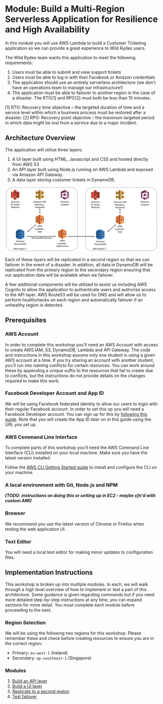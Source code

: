 # Module: Build a Multi-Region Serverless Application for Resilience and High Availability

In this module you will use AWS Lambda to build a Customer Ticketing application so we can provide a great experience to Wild Rydes users.

The Wild Rydes team wants this application to meet the following requirements:
1. Users must be able to submit and view support tickets
2. Users must be able to log in with their Facebook or Amazon credentials
3. The application should use an entirely serverless architecture (we don't have an operations team to manage our infrastructure!)
4. The application must be able to failover to another region in the case of a disaster. The RTO[1] and RPO[2] must both be less than 15 minutes.

[1] RTO: Recovery time objective – the targeted duration of time and a service level within which a business process must be restored after a disaster.
[2] RPO: Recovery point objective –  the maximum targeted period in which data might be lost from a service due to a major incident.

## Architecture Overview

The application will utilize three layers:

1. A UI layer built using HTML, Javascript and CSS and hosted directly from AWS S3
2. An API layer built using Node.js running on AWS Lambda and exposed via Amazon API Gateway.
3. A data layer storing customer tickets in DynamoDB.

![Architecture diagram](images/architecture.png)

Each of these layers will be replicated in a second region so that we can failover in the event of a disaster. In addition, all data in DynamoDB will be replicated from the primary region to the secondary region ensuring that our application data will be available when we failover.

A few additional components will be utilized to assist us including AWS Cognito to allow the application to authenticate users and authorize access to the API layer. AWS Route53 will be used for DNS and will allow us to perform healthchecks on each region and automatically failover if an unhealthy region is detected.

## Prerequisites

### AWS Account

In order to complete this workshop you'll need an AWS Account with access to create AWS IAM, S3, DynamoDB, Lambda and API Gateway. The code and instructions in this workshop assume only one student is using a given AWS account at a time. If you try sharing an account with another student, you'll run into naming conflicts for certain resources. You can work around these by appending a unique suffix to the resources that fail to create due to conflicts, but the instructions do not provide details on the changes required to make this work.

### Facebook Developer Account and App ID

We will be using Facebook federated identity to allow our users to login with their regular Facebook account. In order to set this up you will need a Facebook Developer account. You can sign up for this by [following this guide](https://developers.facebook.com/docs/apps/register/). Note that you will create the App ID later on in this guide using the URL you set up.

### AWS Command Line Interface

To complete parts of this workshop you'll need the AWS Command Line Interface (CLI) installed on your local machine. Make sure you have the latest version installed.

Follow the [AWS CLI Getting Started guide](http://docs.aws.amazon.com/cli/latest/userguide/installing.html) to install and configure the CLI on your machine.

### A local environment with Git, Node.js and NPM

***[TODO: instructions on doing this or setting up in EC2 - maybe cfn'd with custom AMI]***

### Browser

We recommend you use the latest version of Chrome or Firefox when testing the web application UI.

### Text Editor

You will need a local text editor for making minor updates to configuration files.


## Implementation Instructions

This workshop is broken up into multiple modules. In each, we will walk through a high level overview of how to implement or test a part of this architecture. Some guidance is given regarding commands but if you need more detailed step-by-step instructions at any time, you can expand sections for more detail. You must complete each module before proceeding to the next.

### Region Selection

We will be using the following two regions for this workshop. Please remember these and check before creating resources to ensure you are in the correct region:
* Primary: `eu-west-1` (Ireland)
* Secondary: `ap-southeast-1` (Singapore)

### Modules

1. [Build an API layer](1_API/README.md)
2. [Build a UI layer](2_UI/README.md)
3. [Replicate to a second region](3_Replication/README.md)
4. [Test failover](4_Testing/README.md)
